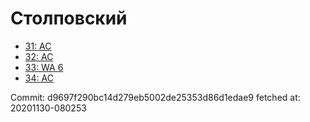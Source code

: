 # Столповский
- [31: AC](31.md)
- [32: AC](32.md)
- [33: WA 6](33.md)
- [34: AC](34.md)

Commit: d9697f290bc14d279eb5002de25353d86d1edae9
 fetched at: 20201130-080253
